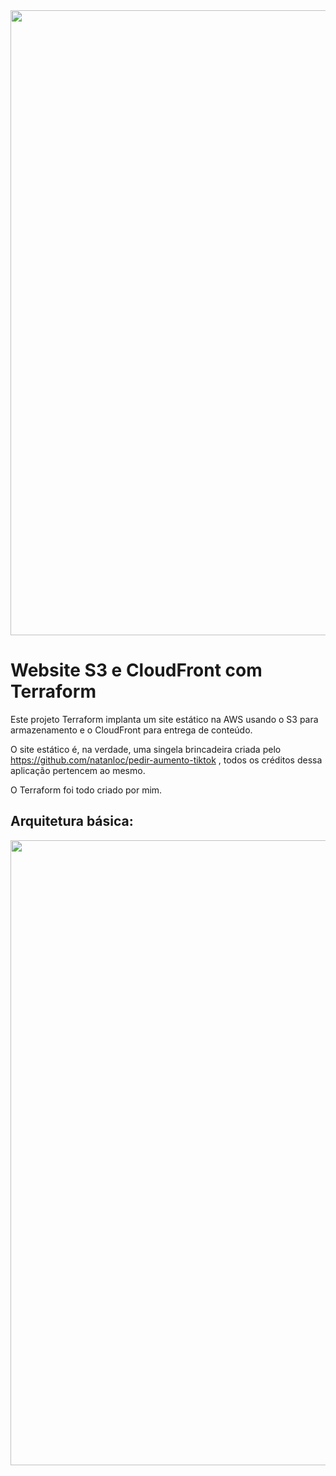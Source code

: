 <img src="https://drive.google.com/uc?export=view&id=1NdAMje_y8jW29H5DWmX6t8gV1Q-AFOci" width="1000">

# Website S3 e CloudFront com Terraform

Este projeto Terraform implanta um site estático na AWS usando o S3 para armazenamento e o CloudFront para entrega de conteúdo. 

O site estático é, na verdade, uma singela brincadeira criada pelo https://github.com/natanloc/pedir-aumento-tiktok , todos os créditos dessa aplicação pertencem ao mesmo.

O Terraform foi todo criado por mim.

## Arquitetura básica:

<img src="https://drive.google.com/uc?export=view&id=1owNjQ-28PspqIP9oSmThEQjDmW_wEyFy" width="1000">